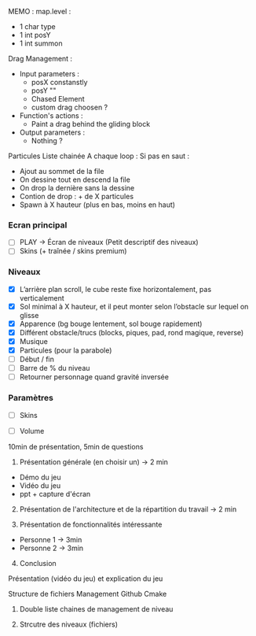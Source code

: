 MEMO : map.level :
- 1 char type
- 1 int posY
- 1 int summon

Drag Management : 
 - Input parameters : 
    - posX constanstly
    - posY ""
    - Chased Element
    - custom drag choosen ?
 - Function's actions :
    - Paint a drag behind the gliding block
 - Output parameters : 
    - Nothing ?


Particules
Liste chainée
A chaque loop :
Si pas en saut :
- Ajout au sommet de la file
- On dessine tout en descend la file
- On drop la dernière sans la dessine
- Contion de drop : + de X particules
- Spawn à X hauteur (plus en bas, moins en haut)



### Ecran principal
- [ ] PLAY -> Écran de niveaux (Petit descriptif des niveaux)
- [ ] Skins (+ traînée / skins premium)
### Niveaux
- [x] L’arrière plan scroll, le cube reste fixe horizontalement, pas verticalement
- [x] Sol minimal à X hauteur, et il peut monter selon l’obstacle sur lequel on glisse
- [x] Apparence (bg bouge lentement, sol bouge rapidement)
- [x] Différent obstacle/trucs (blocks, piques, pad, rond magique, reverse)
- [x] Musique
- [x] Particules (pour la parabole)
- [ ] Début / fin
- [ ] Barre de % du niveau
- [ ] Retourner personnage quand gravité inversée
### Paramètres
- [ ] Skins
- [ ] Volume





10min de présentation, 5min de questions

1. Présentation générale (en choisir un) -> 2 min
- Démo du jeu
- Vidéo du jeu
- ppt + capture d'écran

2. Présentation de l'architecture et de la répartition du travail -> 2 min

3. Présentation de fonctionnalités intéressante
- Personne 1 -> 3min
- Personne 2 -> 3min

4. Conclusion




Présentation (vidéo du jeu) et explication du jeu

Structure de fichiers
Management Github
Cmake

1. Double liste chaines de management de niveau

2. Strcutre des niveaux (fichiers)
